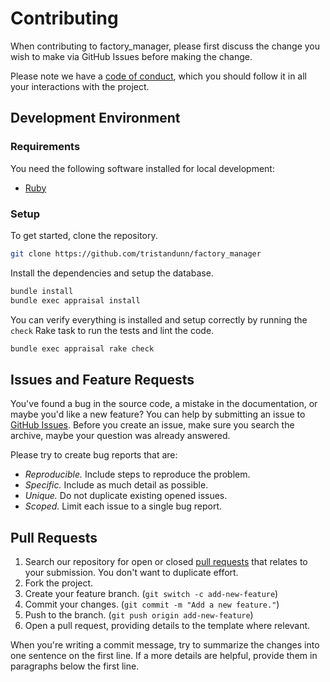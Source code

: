 # Contributing

When contributing to factory_manager, please first discuss the change you wish
to make via GitHub Issues before making the change.

Please note we have a [code of conduct](CODE_OF_CONDUCT.md), which you should
follow it in all your interactions with the project.

## Development Environment

### Requirements

You need the following software installed for local development:

- [Ruby](https://www.ruby-lang.org/en/documentation/installation/)

### Setup

To get started, clone the repository.

```sh
git clone https://github.com/tristandunn/factory_manager
```

Install the dependencies and setup the database.

```sh
bundle install
bundle exec appraisal install
```

You can verify everything is installed and setup correctly by running the
`check` Rake task to run the tests and lint the code.

```sh
bundle exec appraisal rake check
```

## Issues and Feature Requests

You've found a bug in the source code, a mistake in the documentation, or maybe
you'd like a new feature? You can help by submitting an issue to [GitHub
Issues](https://github.com/tristandunn/factory_manager/issues). Before you
create an issue, make sure you search the archive, maybe your question was
already answered.

Please try to create bug reports that are:

- _Reproducible._ Include steps to reproduce the problem.
- _Specific._ Include as much detail as possible.
- _Unique._ Do not duplicate existing opened issues.
- _Scoped._ Limit each issue to a single bug report.

## Pull Requests

1. Search our repository for open or closed [pull
   requests](https://github.com/tristandunn/factory_manager/pulls) that relates
   to your submission. You don't want to duplicate effort.
1. Fork the project.
1. Create your feature branch. (`git switch -c add-new-feature`)
1. Commit your changes. (`git commit -m "Add a new feature."`)
1. Push to the branch. (`git push origin add-new-feature`)
1. Open a pull request, providing details to the template where relevant.

When you're writing a commit message, try to summarize the changes into one
sentence on the first line. If a more details are helpful, provide them in
paragraphs below the first line.
